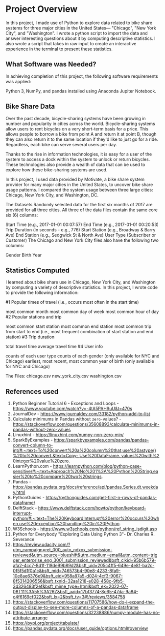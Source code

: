 # Project Overview

In this project, I made use of Python to explore data related to bike share systems for three major cities in the United States— "Chicago", "New York City", and "Washington". I wrote a python script to import the data and answer interesting questions about it by computing descriptive statistics. I also wrote a script that takes in raw input to create an interactive experience in the terminal to present these statistics.

## What Software was Needed?
In achieving completion of this project, the following software requirements was applied:

Python 3, NumPy, and pandas installed using Anaconda
Jupiter Notebook.

## Bike Share Data
Over the past decade, bicycle-sharing systems have been growing in number and popularity in cities across the world. Bicycle-sharing systems allow users to rent bicycles on a very short-term basis for a price. This allows people to borrow a bike from point A and return it at point B, though they can also return it to the same location if they'd like to just go for a ride. Regardless, each bike can serve several users per day.

Thanks to the rise in information technologies, it is easy for a user of the system to access a dock within the system to unlock or return bicycles. These technologies also provide a wealth of data that can be used to explore how these bike-sharing systems are used.

In this project, I used data provided by Motivate, a bike share system provider for many major cities in the United States, to uncover bike share usage patterns. I compared the system usage between three large cities: Chicago, New York City, and Washington, DC.

The Datasets
Randomly selected data for the first six months of 2017 are provided for all three cities. All three of the data files contain the same core six (6) columns:

Start Time (e.g., 2017-01-01 00:07:57)
End Time (e.g., 2017-01-01 00:20:53)
Trip Duration (in seconds - e.g., 776)
Start Station (e.g., Broadway & Barry Ave)
End Station (e.g., Sedgwick St & North Ave)
User Type (Subscriber or Customer)
The Chicago and New York City files also have the following two columns:

Gender
Birth Year



## Statistics Computed
I learned about bike share use in Chicago, New York City, and Washington by computing a variety of descriptive statistics. In this project, I wrote code to provide the following information:

#1 Popular times of travel (i.e., occurs most often in the start time)

most common month
most common day of week
most common hour of day
#2 Popular stations and trip

most common start station
most common end station
most common trip from start to end (i.e., most frequent combination of start station and end station)
#3 Trip duration

total travel time
average travel time
#4 User info

counts of each user type
counts of each gender (only available for NYC and Chicago)
earliest, most recent, most common year of birth (only available for NYC and Chicago)

The Files:
chicago.csv
new_york_city.csv
washington.csv


## References used
1. Python Beginner Tutorial 6 - Exceptions and Loops - https://www.youtube.com/watch?v=-4tA5PAH9uU&t=470s
2. JournalDev - https://www.journaldev.com/33182/python-add-to-list
3. Calculate minimums in Pandas without `zero`-values? - https://stackoverflow.com/questions/35608893/calculate-minimums-in-pandas-without-zero-values
4. Linuxhint - https://linuxhint.com/numpy-non-zero-min/
5. SparkByExamples - https://sparkbyexamples.com/pandas/pandas-convert-column-to-int/#:~:text=To%20convert%20a%20column%20that,use%20astype()%20to%20convert.&text=Copy-,Use%20DataFrame.,values%20with%20integer%20value%20zero.
6. LearnPython.com - https://learnpython.com/blog/python-case-sensitive/#:~:text=Approach%20No%201%3A%20Python%20String,easier%20to%20compare%20two%20strings.
7. Pandas - https://pandas.pydata.org/docs/reference/api/pandas.Series.dt.weekday.html
8. PythonGuides - https://pythonguides.com/get-first-n-rows-of-pandas-dataframe/
9. DelftStack - https://www.delftstack.com/howto/python/keyboard-interrupt-python/#:~:text=The%20KeyboardInterrupt%20error%20occurs%20when,use%20exception%20handling%20in%20Python.
10. W3Schools - https://www.w3schools.com/python/ref_string_isdigit.asp
11. Python for Everybody "Exploring Data Using Python 3"- Dr. Charles R. Severance
12. https://review.udacity.com/?utm_campaign=ret_000_auto_ndxxx_submission-reviewed&utm_source=blueshift&utm_medium=email&utm_content=trigger_enterprise_eng_3001_submission_reviewed&bsft_clkid=95b6b579-afa2-4cc7-8d1f-118de99b89d2&bsft_uid=205c4ff5-649e-4e81-ba2c-0f5f5d1f0a1c&bsft_mid=746573b4-90e8-4233-8fa9-10e8ae6376e9&bsft_eid=958a87a5-d024-4cf3-9067-8f5314206556&bsft_txnid=32aa1218-e028-458c-9fb5-3d326483f2ef&bsft_mime_type=html&bsft_ek=2022-07-08T11%3A55%3A26Z&bsft_aaid=17bf3774-8c65-47da-9a84-c4f6169cf022&bsft_lx=2&bsft_tv=3#!/reviews/3584758
13. https://stackoverflow.com/questions/11707586/how-do-i-expand-the-output-display-to-see-more-columns-of-a-pandas-dataframe
14. https://stackoverflow.com/questions/32238886/numpy-module-has-no-attribute-arrange
15. https://pypi.org/project/tabulate/
16. https://pandas.pydata.org/docs/user_guide/options.html#overview
